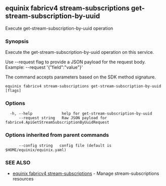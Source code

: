 ## equinix fabricv4 stream-subscriptions get-stream-subscription-by-uuid

Execute get-stream-subscription-by-uuid operation

### Synopsis

Execute the get-stream-subscription-by-uuid operation on this service.

Use --request flag to provide a JSON payload for the request body.
Example: --request '{"field":"value"}'

The command accepts parameters based on the SDK method signature.

```
equinix fabricv4 stream-subscriptions get-stream-subscription-by-uuid [flags]
```

### Options

```
  -h, --help             help for get-stream-subscription-by-uuid
      --request string   Raw JSON payload for fabricv4.ApiGetStreamSubscriptionByUuidRequest
```

### Options inherited from parent commands

```
      --config string   config file (default is $HOME/equinix/equinix.yaml)
```

### SEE ALSO

* [equinix fabricv4 stream-subscriptions](equinix_fabricv4_stream-subscriptions.md)	 - Manage stream-subscriptions resources

